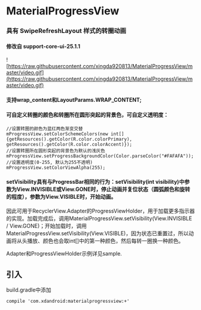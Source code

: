 ﻿# MaterialProgressView

### 具有 SwipeRefreshLayout 样式的转圈动画

#### 修改自 support-core-ui-25.1.1

![https://raw.githubusercontent.com/xingda920813/MaterialProgressView/master/video.gif](https://raw.githubusercontent.com/xingda920813/MaterialProgressView/master/video.gif)

#### 支持wrap\_content和LayoutParams.WRAP_CONTENT;

#### 可自定义转圈的颜色和转圈所在圆形突起的背景色，可自定义透明度：

```
//设置转圈的颜色为蓝红两色渐变交替
mProgressView.setColorSchemeColors(new int[]{getResources().getColor(R.color.colorPrimary), getResources().getColor(R.color.colorAccent)});
//设置转圈所在圆形突起的背景色为默认的浅灰色
mProgressView.setProgressBackgroundColor(Color.parseColor("#FAFAFA"));
//设置透明度(0-255, 默认为255不透明)
mProgressView.setColorViewAlpha(255);
```

#### setVisibility具有与ProgressBar相同的行为：setVisibility(int visibility)中参数为View.INVISIBLE或View.GONE时，停止动画并复位状态（圆弧颜色和旋转的程度），参数为View.VISIBLE时，开始动画。

因此可用于RecyclerView.Adapter的ProgressViewHolder，用于加载更多指示器的实现。加载完成后，调用MaterialProgressView.setVisibility(View.INVISIBLE / View.GONE)；开始加载时，调用MaterialProgressView.setVisibility(View.VISIBLE)，因为状态已重置过，所以动画将从头播放、颜色也会取int[]中的第一种颜色，然后每转一圈换一种颜色。

Adapter和ProgressViewHolder示例详见sample.

## 引入

build.gradle中添加

    compile 'com.xdandroid:materialprogressview:+'
